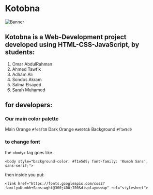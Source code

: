 # Kotobna
![Banner](https://user-images.githubusercontent.com/58887202/92979709-cb83be00-f493-11ea-995d-abf0c9965c19.jpg)

## Kotobna is a Web-Development project developed using HTML-CSS-JavaScript, by students:
1. Omar AbdulRahman
2. Ahmed Tawfik
3. Adham Ali
4. Sondos Akram
5. Salma Elsayed
6. Sarah Muhamed

## for developers:
### Our main color palette
Main Orange `#fe4f18`
Dark Orange `#a6061b`
Background `#f1e5d9`
### to change font
the `<body>` tag goes like : 
```
<body style="background-color: #f1e5d9; font-family: 'Kumbh Sans', sans-serif;">
```
then inside you put:
```
<link href="https://fonts.googleapis.com/css2?family=Kumbh+Sans:wght@300;400;700&display=swap" rel="stylesheet">
```
